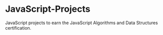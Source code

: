 # JavaScript-Projects
JavaScript projects to earn the JavaScript Algorithms and Data Structures certification.
